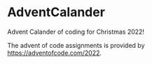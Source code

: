 # AdventCalander

Advent Calander of coding for Christmas 2022!

The advent of code assignments is provided by https://adventofcode.com/2022.
